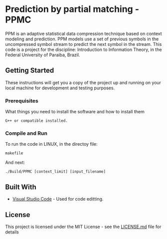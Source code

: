 # Prediction by partial matching - PPMC

PPM is an adaptive statistical data compression technique based on context 
modeling and prediction. PPM models use a set of previous symbols in the 
uncompressed symbol stream to predict the next symbol in the stream.
This code is a project for the discipline: Introduction to Information Theory, in the 
Federal University of Paraiba, Brazil.


## Getting Started

These instructions will get you a copy of the project up and running on your local machine for development and testing purposes.

### Prerequisites

What things you need to install the software and how to install them

```
G++ or compatible installed.
```

### Compile and Run

To run the code in LINUX, in the directoy file:

```
makefile
```

And next:

```
./Build/PPMC [context_limit] [input_filename]
```

## Built With

* [Visual Studio Code](https://code.visualstudio.com/) - Used for code editting.

## License

This project is licensed under the MIT License - see the [LICENSE.md](LICENSE.md) file for details